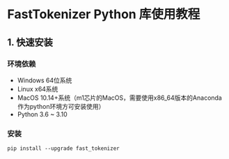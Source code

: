 # FastTokenizer Python 库使用教程

## 1. 快速安装

### 环境依赖

- Windows 64位系统
- Linux x64系统
- MacOS 10.14+系统（m1芯片的MacOS，需要使用x86_64版本的Anaconda作为python环境方可安装使用）
- Python 3.6 ~ 3.10

### 安装

```shell
pip install --upgrade fast_tokenizer
```
